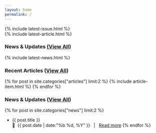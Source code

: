 ```yaml
---
layout: home
permalink: /
---
```


<div id="carousel" markdown=1>
  <div id="carousel-issue" markdown=1>
  {% include latest-issue.html %}
  </div>
  <div id="carousel-article" markdown=1>
  {% include latest-article.html %}
  </div>
  <div id="carousel-news" markdown=1>
  <h3>News & Updates <a href="/news">(View All)</a></h3>
  {% include latest-news.html %}
  </div>
</div>
<div id="carousel-nav">
    <span onclick="switchCarousel(this, 'carousel-issue')" class="solid-circle"></span>
    <span onclick="switchCarousel(this, 'carousel-article')" class="empty-circle"></span>
    <span onclick="switchCarousel(this, 'carousel-news')" class="empty-circle"></span>
</div>

### Recent Articles ([View All](/articles))

{% for post in site.categories["articles"] limit:2 %}
{% include article-item.html %}
{% endfor %}

### News & Updates ([View All](/news))

{% for post in site.categories["news"] limit:2 %}
- <span class="article-item-title">{{ post.title }} </span><br>
&nbsp;&nbsp;{{ post.date | date:"%b %d, %Y" }} &nbsp;&nbsp;\|&nbsp;&nbsp; <a href="{{ post.url }}">Read more</a>
{% endfor %}
